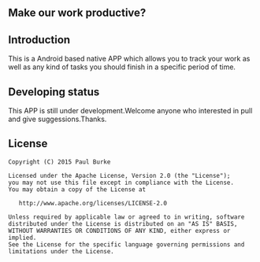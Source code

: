 ## Make our work productive?
## Introduction

This is a Android based native APP which allows you to track your work as well as any kind of tasks you should finish in a specific period of time.

## Developing status

This APP is still under development.Welcome anyone who interested in pull and give suggessions.Thanks.

## License

    Copyright (C) 2015 Paul Burke

    Licensed under the Apache License, Version 2.0 (the "License");
    you may not use this file except in compliance with the License.
    You may obtain a copy of the License at

       http://www.apache.org/licenses/LICENSE-2.0

    Unless required by applicable law or agreed to in writing, software
    distributed under the License is distributed on an "AS IS" BASIS,
    WITHOUT WARRANTIES OR CONDITIONS OF ANY KIND, either express or implied.
    See the License for the specific language governing permissions and
    limitations under the License.
